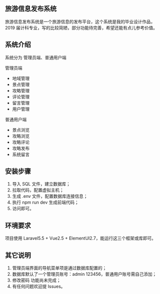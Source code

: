 ## 旅游信息发布系统

旅游信息发布系统是一个旅游信息的发布平台，这个系统是我的毕业设计作品，2019 届计科专业，写的比较简陋，部分功能待完善，希望还能有点儿参考价值。

## 系统介绍

系统分为 管理员端、普通用户端

管理员端

- 地域管理
- 景点管理
- 攻略管理
- 评论管理
- 留言管理
- 用户管理

普通用户端

- 景点浏览
- 攻略浏览
- 攻略评论
- 攻略发布
- 系统留言

## 安装步骤

1. 导入 SQL 文件，建立数据库；
2. 拉取代码，配置虚拟主机；
3. 生成 .env 文件，配置数据库连接信息；
4. 执行 npm run dev 生成前端代码；
3. 访问即可。

## 环境要求

项目使用 Laravel5.5 + Vue2.5 + ElementUI2.7，能运行这三个框架或库即可。

## 其它说明

1. 管理员端界面的导航菜单项是通过数据库配置的；
2. 数据库默认了一个管理员账号：admin 123456，普通用户账号需自己添加；
3. 修改密码 功能尚未完成；
4. 有任何问题欢迎提 Issues。